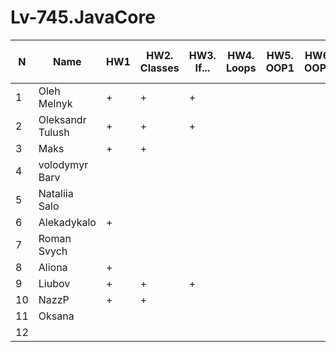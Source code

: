 # Lv-745.JavaCore

N|Name| HW1 | HW2. Classes|HW3. If...|HW4. Loops|HW5. OOP1 |HW6. OOP2 |HW7. Inner classes| HW8. Collection1 | HW9. Collection2|HW10. String|HW11. Exception |HW12. Java8.1 |HW13. Java8.2 | HW14. Threads | HW15. IO
--|--|--|--|--|--|--|--|--|--|--|--|--|--|--|--|--
1|Oleh Melnyk|+|+|+||||||||||  
2|Oleksandr Tulush|+|+|+||||||||||  
3|Maks|+|+|||||||||||  
4|volodymyr Barv|||||||||||||  
5|Nataliia Salo|||||||||||||  
6|Alekadykalo|+||||||||||||  
7|Roman Svych|||||||||||||  
8|Aliona|+||||||||||||  
9|Liubov|+|+|+||||||||||  
10|NazzP|+|+|||||||||||  
11|Oksana|||||||||||||  
12||||||||||||||
